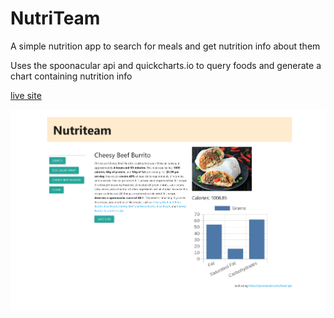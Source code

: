 # NutriTeam

A simple nutrition app to search for meals and get nutrition info about them

Uses the spoonacular api and quickcharts.io to query foods and generate a chart containing nutrition info

[live site](https://rubendc91.github.io/NutriTeam/)

![screenshot of website](./assets/screenshot.png)